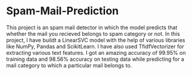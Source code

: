 # Spam-Mail-Prediction
This project is an spam mail detector in which the model predicts that whether the mail you recieved belongs to spam category or not.  In this project, I have buildt a LinearSVC model with the help of various libraries like NumPy, Pandas and ScikitLearn. I have also used TfidfVectorizer for extracting various text features. I got an amazing accuracy of 99.95% on training data and 98.56% accuracy on testing data while predicting for a mail category to which a particular mail belongs to.
